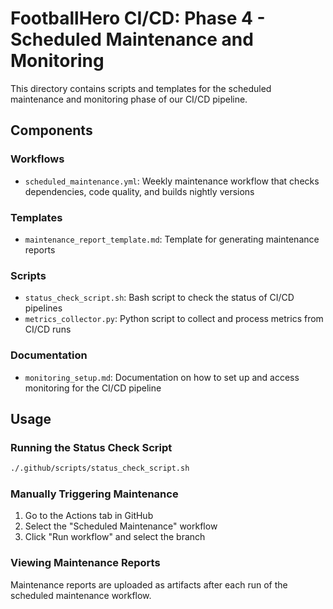 # FootballHero CI/CD: Phase 4 - Scheduled Maintenance and Monitoring

This directory contains scripts and templates for the scheduled maintenance and monitoring phase of our CI/CD pipeline.

## Components

### Workflows
- `scheduled_maintenance.yml`: Weekly maintenance workflow that checks dependencies, code quality, and builds nightly versions

### Templates
- `maintenance_report_template.md`: Template for generating maintenance reports

### Scripts
- `status_check_script.sh`: Bash script to check the status of CI/CD pipelines
- `metrics_collector.py`: Python script to collect and process metrics from CI/CD runs

### Documentation
- `monitoring_setup.md`: Documentation on how to set up and access monitoring for the CI/CD pipeline

## Usage

### Running the Status Check Script
```bash
./.github/scripts/status_check_script.sh
```

### Manually Triggering Maintenance
1. Go to the Actions tab in GitHub
2. Select the "Scheduled Maintenance" workflow
3. Click "Run workflow" and select the branch

### Viewing Maintenance Reports
Maintenance reports are uploaded as artifacts after each run of the scheduled maintenance workflow.
